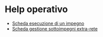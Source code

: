 # Help operativo

- [Scheda esecuzione di un impegno](Sorgenti/DOC_OPE/MB/SCP_SCH/F2_EXEC)
- [Scheda gestione sottoimpegni extra-rete](Sorgenti/DOC_OPE/MB/SCP_SCH/F2_EXT)
